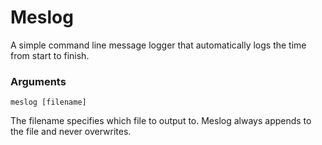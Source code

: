 # Meslog #
A simple command line message logger that automatically logs the time from start to finish.

### Arguments ###
`meslog [filename]`  

The filename specifies which file to output to. Meslog always appends to the file and never overwrites.
